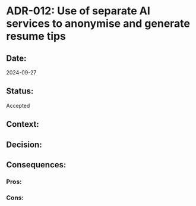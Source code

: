 # ADR-012: Use of separate AI services to anonymise and generate resume tips

## Date:
2024-09-27

## Status:
Accepted

## Context:

## Decision:

## Consequences:
### Pros:

### Cons:
